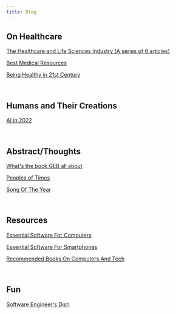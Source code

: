 ```yaml
---
title: Blog
---
```



## On Healthcare

[The Healthcare and Life Sciences Industry (A series of 6 articles)](https://karthikeshwar1.github.io/blog/2022/The%20Healthcare%20and%20Life%20Sciences%20Industry)

[Best Medical Resources](https://karthikeshwar1.github.io/blog/2022/Best_Medical_Resources)

[Being Healthy in 21st Century](https://karthikeshwar1.github.io/blog/2022/Being%20Healthy%20in%2021st%20Century)

<br>

## Humans and Their Creations

[AI in 2022](https://karthikeshwar1.github.io/blog/2022/AI_in_2022)

<br>

## Abstract/Thoughts

[What's the book GEB all about](https://karthikeshwar1.github.io/blog/2023/What%27s%20the%20book%20GEB%20all%20about)

[Peoples of Times](https://karthikeshwar1.github.io/blog/2022/Peoples_Of_Times)

[Song Of The Year](https://karthikeshwar1.github.io/blog/2022/Song_Of_The_Year)

<br>

## Resources

[Essential Software For Computers](https://Karthikeshwar1.github.io/blog/2021/Essential_Software_For_Computers)

[Essential Software For Smartphones](https://Karthikeshwar1.github.io/blog/2021/Essential_Software_For_Smartphones)

[Recommended Books On Computers And Tech](https://karthikeshwar1.github.io/blog/2022/Recommended_Books_On_Computers_And_Tech)

<br>

## Fun

[Software Engineer's Dish](https://karthikeshwar1.github.io/blog/2022/Software_Engineer's_Dish)

<br>

